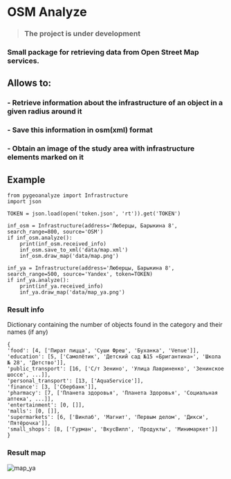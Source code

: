 
# OSM Analyze
> ### The project is under development

### Small package for retrieving data from Open Street Map services.
## Allows to:
### - Retrieve information about the infrastructure of an object in a given radius around it
### - Save this information in osm(xml) format
### - Obtain an image of the study area with infrastructure elements marked on it


## Example
    from pygeoanalyze import Infrastructure  
    import json  
      
    TOKEN = json.load(open('token.json', 'rt')).get('TOKEN')  
      
    inf_osm = Infrastructure(address='Люберцы, Барыкина 8', search_range=800, source='OSM')  
    if inf_osm.analyze():  
        print(inf_osm.received_info)  
        inf_osm.save_to_xml('data/map.xml')  
        inf_osm.draw_map('data/map.png')  
      
    inf_ya = Infrastructure(address='Люберцы, Барыкина 8', search_range=500, source='Yandex', token=TOKEN)  
    if inf_ya.analyze():  
        print(inf_ya.received_info)  
        inf_ya.draw_map('data/map_ya.png')

		
### Result info
Dictionary containing the number of objects found in the category and their names (if any)

    {
    'food': [4, ['Пират пицца', 'Суши Фреш', 'Буханка', 'Venue']],
    'education': [5, ['Самолётик', 'Детский сад №15 «Бригантина»', 'Школа № 28', 'Детство']],
    'public_transport': [16, ['С/т Зенино', 'Улица Лавриненко', 'Зенинское шоссе', ...]],
    'personal_transport': [13, ['AquaService']],
    'finance': [3, ['Сбербанк']],
    'pharmacy': [7, ['Планета здоровья', 'Планета Здоровья', 'Социальная аптека', ...]],
    'entertainment': [0, []],
    'malls': [0, []],
    'supermarkets': [6, ['Винлаб', 'Магнит', 'Первым делом', 'Дикси', 'Пятёрочка']],
    'small_shops': [8, ['Гурман', 'ВкусВилл', 'Продукты', 'Минимаркет']]
    }

### Result map
![map_ya](https://user-images.githubusercontent.com/71232265/152334291-abd196b9-39d0-4daf-8574-e68fd56361ec.png)

